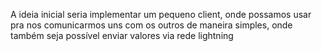 A ideia inicial seria  implementar um pequeno client, onde possamos usar pra nos comunicarmos 
uns com os outros de maneira simples, onde também seja possível enviar valores via rede lightning

